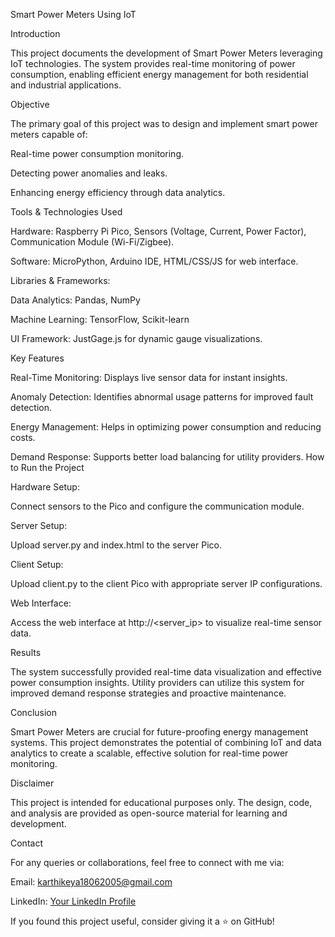 Smart Power Meters Using IoT

Introduction

This project documents the development of Smart Power Meters leveraging IoT technologies. The system provides real-time monitoring of power consumption, enabling efficient energy management for both residential and industrial applications.

Objective

The primary goal of this project was to design and implement smart power meters capable of:

Real-time power consumption monitoring.

Detecting power anomalies and leaks.

Enhancing energy efficiency through data analytics.

Tools & Technologies Used

Hardware: Raspberry Pi Pico, Sensors (Voltage, Current, Power Factor), Communication Module (Wi-Fi/Zigbee).

Software: MicroPython, Arduino IDE, HTML/CSS/JS for web interface.

Libraries & Frameworks:

Data Analytics: Pandas, NumPy

Machine Learning: TensorFlow, Scikit-learn

UI Framework: JustGage.js for dynamic gauge visualizations.

Key Features

Real-Time Monitoring: Displays live sensor data for instant insights.

Anomaly Detection: Identifies abnormal usage patterns for improved fault detection.

Energy Management: Helps in optimizing power consumption and reducing costs.

Demand Response: Supports better load balancing for utility providers.
How to Run the Project

Hardware Setup:

Connect sensors to the Pico and configure the communication module.

Server Setup:

Upload server.py and index.html to the server Pico.

Client Setup:

Upload client.py to the client Pico with appropriate server IP configurations.

Web Interface:

Access the web interface at http://<server_ip> to visualize real-time sensor data.

Results

The system successfully provided real-time data visualization and effective power consumption insights. Utility providers can utilize this system for improved demand response strategies and proactive maintenance.

Conclusion

Smart Power Meters are crucial for future-proofing energy management systems. This project demonstrates the potential of combining IoT and data analytics to create a scalable, effective solution for real-time power monitoring.

Disclaimer

This project is intended for educational purposes only. The design, code, and analysis are provided as open-source material for learning and development.

Contact

For any queries or collaborations, feel free to connect with me via:

Email: karthikeya18062005@gmail.com

LinkedIn: [Your LinkedIn Profile](https://www.linkedin.com/in/kattekolasomasekharakarthikeya/)

If you found this project useful, consider giving it a ⭐ on GitHub!

